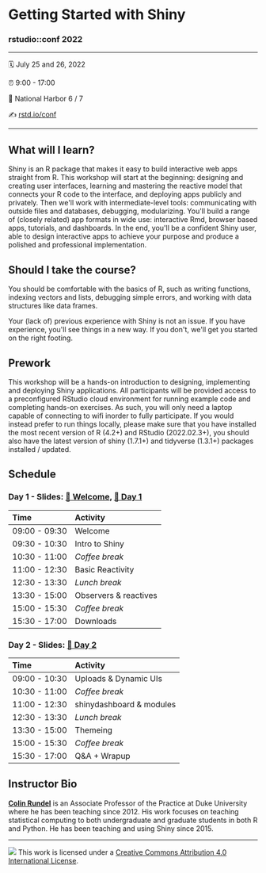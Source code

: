 Getting Started with Shiny
================

### rstudio::conf 2022

-----

🗓️ July 25 and 26, 2022  

⏰ 9:00 - 17:00  

🏨 National Harbor 6 / 7

✍️ [rstd.io/conf](http://rstd.io/conf)

-----

## What will I learn?

Shiny is an R package that makes it easy to build interactive web apps straight from R. This workshop will start at the beginning: designing and creating user interfaces, learning and mastering the reactive model that connects your R code to the interface, and deploying apps publicly and privately. Then we'll work with intermediate-level tools: communicating with outside files and databases, debugging, modularizing. You'll build a range of (closely related) app formats in wide use: interactive Rmd, browser based apps, tutorials, and dashboards. In the end, you'll be a confident Shiny user, able to design interactive apps to achieve your purpose and produce a polished and professional implementation.

## Should I take the course?

You should be comfortable with the basics of R, such as writing functions, indexing vectors and lists, debugging simple errors, and working with data structures like data frames.

Your (lack of) previous experience with Shiny is not an issue. If you have experience, you'll see things in a new way. If you don't, we'll get you started on the right footing.

## Prework

This workshop will be a hands-on introduction to designing, implementing and deploying Shiny applications. All participants will be provided access to a preconfigured RStudio cloud environment for running example code and completing hands-on exercises. As such, you will only need a laptop capable of connecting to wifi inorder to fully participate. If you would instead prefer to run things locally, please make sure that you have installed the most recent version of R (4.2+) and RStudio (2022.02.3+), you should also have the latest version of shiny (1.7.1+) and tidyverse (1.3.1+) packages installed / updated.

## Schedule

### Day 1 - Slides: [📓 Welcome](https://rstudio-conf-2022.github.io/get-started-shiny/slides/01-Welcome.html), [📓 Day 1](https://rstudio-conf-2022.github.io/get-started-shiny/slides/02-Day_1.html)

| Time          | Activity         |
| :------------ | :--------------- |
| 09:00 - 09:30 | Welcome          |
| 09:30 - 10:30 | Intro to Shiny   |
| 10:30 - 11:00 | *Coffee break*   |
| 11:00 - 12:30 | Basic Reactivity |
| 12:30 - 13:30 | *Lunch break*    |
| 13:30 - 15:00 | Observers & reactives |
| 15:00 - 15:30 | *Coffee break*   |
| 15:30 - 17:00 | Downloads        |

### Day 2 - Slides: [📓 Day 2](https://rstudio-conf-2022.github.io/get-started-shiny/slides/03-Day_2.html)

| Time          | Activity         |
| :------------ | :--------------- |
| 09:00 - 10:30 | Uploads & Dynamic UIs |
| 10:30 - 11:00 | *Coffee break*   |
| 11:00 - 12:30 | shinydashboard & modules |
| 12:30 - 13:30 | *Lunch break*    |
| 13:30 - 15:00 | Themeing         |
| 15:00 - 15:30 | *Coffee break*   |
| 15:30 - 17:00 | Q&A + Wrapup     |

## Instructor Bio

[**Colin Rundel**](https://rundel.github.io) is an Associate Professor of the Practice at Duke University where he has been teaching since 2012. His work focuses on teaching statistical computing to both undergraduate and graduate students in both R and Python. He has been teaching and using Shiny since 2015.

-----

![](https://i.creativecommons.org/l/by/4.0/88x31.png) This work is
licensed under a [Creative Commons Attribution 4.0 International
License](https://creativecommons.org/licenses/by/4.0/).

